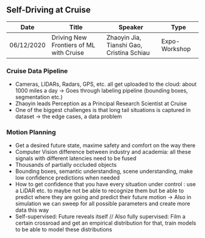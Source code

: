 ## Self-Driving at Cruise

| Date | Title | Speaker | Type |   
| ---- | ----- | ------- | ---- |
| 06/12/2020 | Driving New Frontiers of ML with Cruise | Zhaoyin Jia, Tianshi Gao, Cristina Schiau  | Expo-Workshop |

### Cruise Data Pipeline
- Cameras, LIDARs, Radars, GPS, etc. all get uploaded to the cloud: about 1000 miles a day -> Goes through labeling pipeline (bounding boxes, segmentation etc.) 
- Zhaoyin leads Perception as a Principal Research Scientist at Cruise
- One of the biggest challenges is that long tail situations is captured in dataset  -> the edge cases, a data problem

### Motion Planning
- Get a desired future state, maxime safety and comfort on the way there
- Computer Vision difference between industry and academia: all these signals with different latencies need to be fused
- Thousands of partially occluded objects
- Bounding boxes, semantic understanding, scene understanding, make low confidence predictions when needed
- How to get confidence that you have every situation under control : use a LiDAR etc. to maybe not be able to recognize them but be able to predict where they are going and predict their future motion  -> Also in simulation we can sweep for all possible parameters and create more data this way
- Self-supervised: Future reveals itself // Also fully supervised: Film a certain crossroad and get an empirical distribution for that, train models to be able to model these distributions
